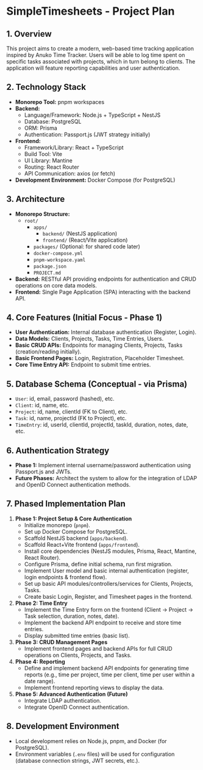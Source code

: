 # SimpleTimesheets - Project Plan

## 1. Overview

This project aims to create a modern, web-based time tracking application inspired by Anuko Time Tracker. Users will be able to log time spent on specific tasks associated with projects, which in turn belong to clients. The application will feature reporting capabilities and user authentication.

## 2. Technology Stack

*   **Monorepo Tool:** pnpm workspaces
*   **Backend:**
    *   Language/Framework: Node.js + TypeScript + NestJS
    *   Database: PostgreSQL
    *   ORM: Prisma
    *   Authentication: Passport.js (JWT strategy initially)
*   **Frontend:**
    *   Framework/Library: React + TypeScript
    *   Build Tool: Vite
    *   UI Library: Mantine
    *   Routing: React Router
    *   API Communication: axios (or fetch)
*   **Development Environment:** Docker Compose (for PostgreSQL)

## 3. Architecture

*   **Monorepo Structure:**
    *   `root/`
        *   `apps/`
            *   `backend/` (NestJS application)
            *   `frontend/` (React/Vite application)
        *   `packages/` (Optional: for shared code later)
        *   `docker-compose.yml`
        *   `pnpm-workspace.yaml`
        *   `package.json`
        *   `PROJECT.md`
*   **Backend:** RESTful API providing endpoints for authentication and CRUD operations on core data models.
*   **Frontend:** Single Page Application (SPA) interacting with the backend API.

## 4. Core Features (Initial Focus - Phase 1)

*   **User Authentication:** Internal database authentication (Register, Login).
*   **Data Models:** Clients, Projects, Tasks, Time Entries, Users.
*   **Basic CRUD APIs:** Endpoints for managing Clients, Projects, Tasks (creation/reading initially).
*   **Basic Frontend Pages:** Login, Registration, Placeholder Timesheet.
*   **Core Time Entry API:** Endpoint to submit time entries.

## 5. Database Schema (Conceptual - via Prisma)

*   `User`: id, email, password (hashed), etc.
*   `Client`: id, name, etc.
*   `Project`: id, name, clientId (FK to Client), etc.
*   `Task`: id, name, projectId (FK to Project), etc.
*   `TimeEntry`: id, userId, clientId, projectId, taskId, duration, notes, date, etc.

## 6. Authentication Strategy

*   **Phase 1:** Implement internal username/password authentication using Passport.js and JWTs.
*   **Future Phases:** Architect the system to allow for the integration of LDAP and OpenID Connect authentication methods.

## 7. Phased Implementation Plan

1.  **Phase 1: Project Setup & Core Authentication**
    *   Initialize monorepo (`pnpm`).
    *   Set up Docker Compose for PostgreSQL.
    *   Scaffold NestJS backend (`apps/backend`).
    *   Scaffold React+Vite frontend (`apps/frontend`).
    *   Install core dependencies (NestJS modules, Prisma, React, Mantine, React Router).
    *   Configure Prisma, define initial schema, run first migration.
    *   Implement User model and basic internal authentication (register, login endpoints & frontend flow).
    *   Set up basic API modules/controllers/services for Clients, Projects, Tasks.
    *   Create basic Login, Register, and Timesheet pages in the frontend.
2.  **Phase 2: Time Entry**
    *   Implement the Time Entry form on the frontend (Client -> Project -> Task selection, duration, notes, date).
    *   Implement the backend API endpoint to receive and store time entries.
    *   Display submitted time entries (basic list).
3.  **Phase 3: CRUD Management Pages**
    *   Implement frontend pages and backend APIs for full CRUD operations on Clients, Projects, and Tasks.
4.  **Phase 4: Reporting**
    *   Define and implement backend API endpoints for generating time reports (e.g., time per project, time per client, time per user within a date range).
    *   Implement frontend reporting views to display the data.
5.  **Phase 5: Advanced Authentication (Future)**
    *   Integrate LDAP authentication.
    *   Integrate OpenID Connect authentication.

## 8. Development Environment

*   Local development relies on Node.js, pnpm, and Docker (for PostgreSQL).
*   Environment variables (`.env` files) will be used for configuration (database connection strings, JWT secrets, etc.).
